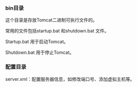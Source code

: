 ### bin目录

这个目录是存放Tomcat二进制可执行文件的。

常用的文件包括startup.bat 和shutdown.bat 文件。

Startup.bat 用于启动Tomcat。

Shutdown.bat 用于停止Tomcat。

### 配置目录

server.xml：配置服务器信息，如修改端口号、添加虚拟主机等。
